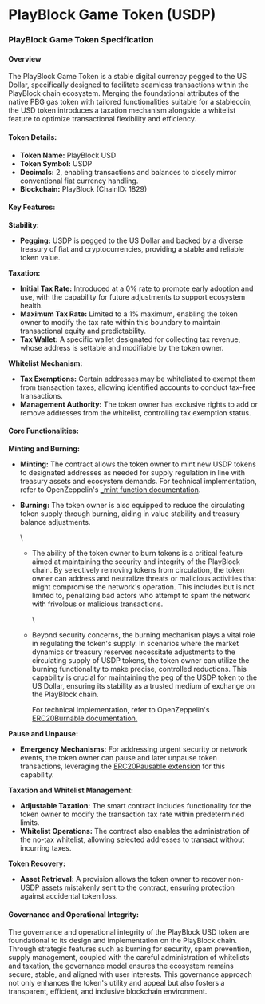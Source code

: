 # PlayBlock Game Token (USDP)

### **PlayBlock Game Token Specification**

#### Overview

The PlayBlock Game Token is a stable digital currency pegged to the US Dollar, specifically designed to facilitate seamless transactions within the PlayBlock chain ecosystem. Merging the foundational attributes of the native PBG gas token with tailored functionalities suitable for a stablecoin, the USD token introduces a taxation mechanism alongside a whitelist feature to optimize transactional flexibility and efficiency.

#### Token Details:

* **Token Name:** PlayBlock USD
* **Token Symbol:** USDP
* **Decimals:** 2, enabling transactions and balances to closely mirror conventional fiat currency handling.
* **Blockchain:** PlayBlock (ChainID: 1829)

#### Key Features:

**Stability:**

* **Pegging:** USDP is pegged to the US Dollar and backed by a diverse treasury of fiat and cryptocurrencies, providing a stable and reliable token value.

**Taxation:**

* **Initial Tax Rate:** Introduced at a 0% rate to promote early adoption and use, with the capability for future adjustments to support ecosystem health.
* **Maximum Tax Rate:** Limited to a 1% maximum, enabling the token owner to modify the tax rate within this boundary to maintain transactional equity and predictability.
* **Tax Wallet:** A specific wallet designated for collecting tax revenue, whose address is settable and modifiable by the token owner.

**Whitelist Mechanism:**

* **Tax Exemptions:** Certain addresses may be whitelisted to exempt them from transaction taxes, allowing identified accounts to conduct tax-free transactions.
* **Management Authority:** The token owner has exclusive rights to add or remove addresses from the whitelist, controlling tax exemption status.

#### Core Functionalities:

**Minting and Burning:**

* **Minting:** The contract allows the token owner to mint new USDP tokens to designated addresses as needed for supply regulation in line with treasury assets and ecosystem demands. For technical implementation, refer to OpenZeppelin's [_mint function documentation](https://docs.openzeppelin.com/contracts/3.x/api/token/erc20#ERC20-_mint-address-uint256-).
* **Burning:** The token owner is also equipped to reduce the circulating token supply through burning, aiding in value stability and treasury balance adjustments.

  \
  * The ability of the token owner to burn tokens is a critical feature aimed at maintaining the security and integrity of the PlayBlock chain. By selectively removing tokens from circulation, the token owner can address and neutralize threats or malicious activities that might compromise the network's operation. This includes but is not limited to, penalizing bad actors who attempt to spam the network with frivolous or malicious transactions.

    \
  * Beyond security concerns, the burning mechanism plays a vital role in regulating the token's supply. In scenarios where the market dynamics or treasury reserves necessitate adjustments to the circulating supply of USDP tokens, the token owner can utilize the burning functionality to make precise, controlled reductions. This capability is crucial for maintaining the peg of the USDP token to the US Dollar, ensuring its stability as a trusted medium of exchange on the PlayBlock chain.

    For technical implementation, refer to OpenZeppelin's [ERC20Burnable documentation.](https://docs.openzeppelin.com/contracts/4.x/api/token/erc20#ERC20Burnable)

**Pause and Unpause:**

* **Emergency Mechanisms:** For addressing urgent security or network events, the token owner can pause and later unpause token transactions, leveraging the [ERC20Pausable extension](https://docs.openzeppelin.com/contracts/3.x/api/token/erc20#ERC20Pausable) for this capability.

**Taxation and Whitelist Management:**

* **Adjustable Taxation:** The smart contract includes functionality for the token owner to modify the transaction tax rate within predetermined limits.
* **Whitelist Operations:** The contract also enables the administration of the no-tax whitelist, allowing selected addresses to transact without incurring taxes.

**Token Recovery:**

* **Asset Retrieval:** A provision allows the token owner to recover non-USDP assets mistakenly sent to the contract, ensuring protection against accidental token loss.

#### Governance and Operational Integrity:

The governance and operational integrity of the PlayBlock USD token are foundational to its design and implementation on the PlayBlock chain. Through strategic features such as burning for security, spam prevention, supply management, coupled with the careful administration of whitelists and taxation, the governance model ensures the ecosystem remains secure, stable, and aligned with user interests. This governance approach not only enhances the token's utility and appeal but also fosters a transparent, efficient, and inclusive blockchain environment.
